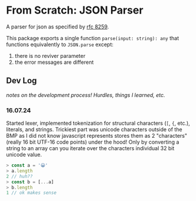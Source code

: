 # From Scratch: JSON Parser
A parser for json as specified by [rfc 8259](https://datatracker.ietf.org/doc/html/rfc8259#section-8.1).

This package exports a single function `parse(input: string): any` that functions equivalently to `JSON.parse` except:
1. there is no reviver parameter
2. the error messages are different

## Dev Log
*notes on the development process! Hurdles, things I learned, etc.*

### 16.07.24
Started lexer, implemented tokenization for structural characters (`[`, `{`, etc.), literals, and strings. Trickiest part was unicode characters outside of the BMP as I did not know javascript represents stores them as 2 "characters" (really 16 bit UTF-16 code points) under the hood! Only by converting a string to an array can you iterate over the characters individual 32 bit unicode value.
```javascript
> const a = '😀'
> a.length
2 // huh??
> const b = [...a]
> b.length
1 // ok makes sense
```